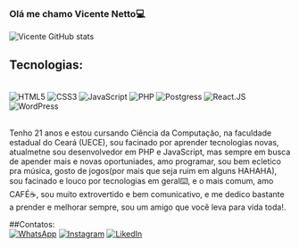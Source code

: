 ### Olá me chamo Vicente Netto💻

![Vicente GitHub stats](https://github-readme-stats.vercel.app/api?username=vicenthynetto&show_icons=true&theme=tokyonight)

## Tecnologias:

<div style="display: inline_block"></br>
	<img align="center" alt="HTML5" src="https://img.shields.io/badge/HTML5-E34F26?style=for-the-badge&logo=html5&logoColor=white" />
	<img align="center" alt="CSS3" src="https://img.shields.io/badge/CSS3-1572B6?style=for-the-badge&logo=css3&logoColor=white" />
	<img align="center" alt="JavaScript" src="https://img.shields.io/badge/JavaScript-F7DF1E?style=for-the-badge&logo=javascript&logoColor=black" />
	<img align="center" alt="PHP" src="https://img.shields.io/badge/PHP-777BB4?style=for-the-badge&logo=php&logoColor=white" />
	<img align="center" alt="Postgress" src="https://img.shields.io/badge/PostgreSQL-316192?style=for-the-badge&logo=postgresql&logoColor=white" />
	<img align="center" alt="React.JS" src="https://img.shields.io/badge/React-20232A?style=for-the-badge&logo=react&logoColor=61DAFB" />
	<img align="center" alt="WordPress" src="https://img.shields.io/badge/Wordpress-21759B?style=for-the-badge&logo=wordpress&logoColor=white" />
</div></br>

Tenho 21 anos e estou cursando Ciência da Computação, na faculdade estadual do Ceará (UECE), sou facinado por aprender tecnologias novas, atualmetne sou desenvolvedor em PHP e JavaScript, mas sempre em busca de apender mais e novas oportuniades, amo programar, sou bem ecletico pra música, gosto de jogos(por mais que seja ruim em alguns HAHAHA), sou facinado e louco por tecnologias em geral⌨️, e o mais comum, amo CAFÉ☕, sou muito extrovertido e bem comunicativo, e me dedico bastante a prender e melhorar sempre, sou um amigo que você leva para vida toda!.

##Contatos:</br>
[![WhatsApp](https://img.shields.io/badge/WhatsApp-25D366?style=for-the-badge&logo=whatsapp&logoColor=white)](https://web.whatsapp.com/85996006374)
[![Instagram](https://img.shields.io/badge/Instagram-E4405F?style=for-the-badge&logo=instagram&logoColor=white)](https://instagram.com/vicente_netto019)
[![LikedIn](https://img.shields.io/badge/LinkedIn-0077B5?style=for-the-badge&logo=linkedin&logoColor=white)](https://www.linkedin.com/in/vicente-peixoto-74017b193/)
